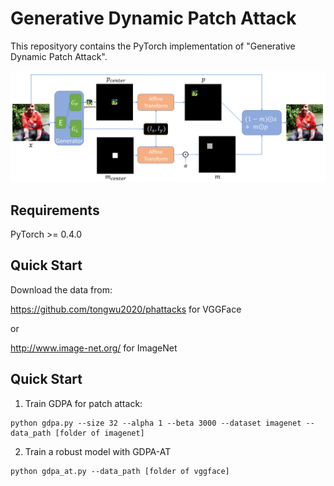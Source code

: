 # Generative Dynamic Patch Attack

This reposityory contains the PyTorch implementation of "Generative Dynamic Patch Attack".

<img src="https://github.com/lxuniverse/gdpa/blob/main/pics/gdpa_arch.png" width="600" class="center">

## Requirements
PyTorch >= 0.4.0

## Quick Start
Download the data from:

https://github.com/tongwu2020/phattacks for VGGFace

or

http://www.image-net.org/ for ImageNet

## Quick Start

1. Train GDPA for patch attack:
```
python gdpa.py --size 32 --alpha 1 --beta 3000 --dataset imagenet --data_path [folder of imagenet]
```
2. Train a robust model with GDPA-AT
```
python gdpa_at.py --data_path [folder of vggface]
```
